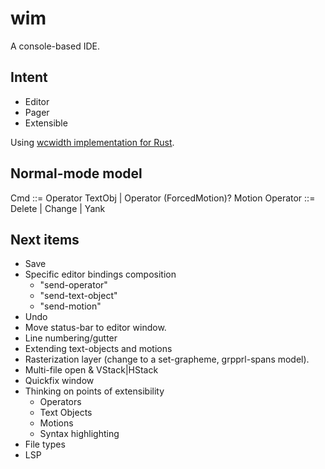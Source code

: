 # wim 

A console-based IDE.

## Intent

- Editor
- Pager
- Extensible

Using [wcwidth implementation for Rust](https://github.com/ridiculousfish/widecharwidth).

## Normal-mode model

Cmd ::= Operator TextObj |
        Operator (ForcedMotion)? Motion
Operator ::= Delete | Change | Yank


## Next items

- Save
- Specific editor bindings composition
  - "send-operator"
  - "send-text-object"
  - "send-motion"
- Undo
- Move status-bar to editor window.
- Line numbering/gutter
- Extending text-objects and motions
- Rasterization layer (change to a set-grapheme, grpprl-spans model).
- Multi-file open & VStack|HStack
- Quickfix window
- Thinking on points of extensibility
  - Operators
  - Text Objects
  - Motions
  - Syntax highlighting
- File types
- LSP
